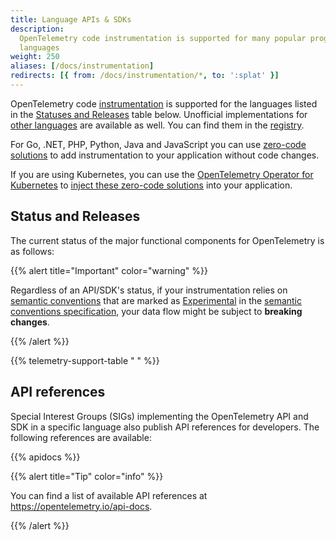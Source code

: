 ```yaml
---
title: Language APIs & SDKs
description:
  OpenTelemetry code instrumentation is supported for many popular programming
  languages
weight: 250
aliases: [/docs/instrumentation]
redirects: [{ from: /docs/instrumentation/*, to: ':splat' }]
---
```


OpenTelemetry code [instrumentation][] is supported for the languages listed in
the [Statuses and Releases](#status-and-releases) table below. Unofficial
implementations for [other languages](/docs/languages/other) are available as
well. You can find them in the
[registry](http://localhost:1313/ecosystem/registry/).

For Go, .NET, PHP, Python, Java and JavaScript you can use
[zero-code solutions](/docs/zero-code) to add instrumentation to your
application without code changes.

If you are using Kubernetes, you can use the [OpenTelemetry Operator for
Kubernetes][otel-op] to [inject these zero-code solutions][zero-code] into your
application.

## Status and Releases

The current status of the major functional components for OpenTelemetry is as
follows:

{{% alert title="Important" color="warning" %}}

Regardless of an API/SDK's status, if your instrumentation relies on [semantic
conventions] that are marked as [Experimental] in the [semantic conventions
specification], your data flow might be subject to **breaking changes**.

[semantic conventions]: /docs/concepts/semantic-conventions/
[Experimental]: /docs/specs/otel/document-status/
[semantic conventions specification]: /docs/specs/semconv/

{{% /alert %}}

{{% telemetry-support-table " " %}}

## API references

Special Interest Groups (SIGs) implementing the OpenTelemetry API and SDK in a
specific language also publish API references for developers. The following
references are available:

{{% apidocs %}}

{{% alert title="Tip" color="info" %}}

You can find a list of available API references at <https://opentelemetry.io/api-docs>.

{{% /alert %}}

[zero-code]: /docs/kubernetes/operator/automatic/
[instrumentation]: /docs/concepts/instrumentation/
[otel-op]: /docs/kubernetes/operator/
